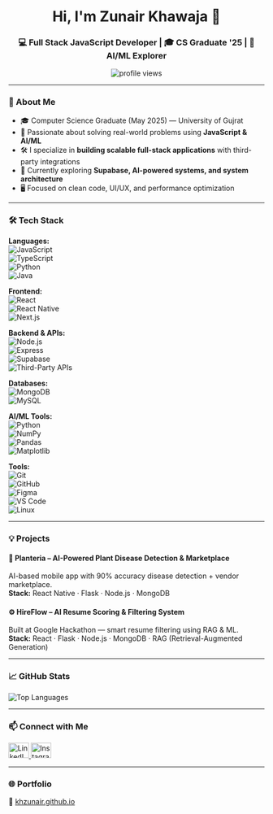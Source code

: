 <h1 align="center">Hi, I'm Zunair Khawaja 👋</h1>
<h3 align="center">💻 Full Stack JavaScript Developer | 🎓 CS Graduate '25 | 🤖 AI/ML Explorer</h3>

<p align="center">
  <img src="https://komarev.com/ghpvc/?username=khzunair&label=Profile%20Views&color=0e75b6&style=flat" alt="profile views"/>
</p>

---

### 🚀 About Me

- 🎓 Computer Science Graduate (May 2025) — University of Gujrat  
- 🧠 Passionate about solving real-world problems using **JavaScript & AI/ML**  
- 🛠 I specialize in **building scalable full-stack applications** with third-party integrations  
- 🧪 Currently exploring **Supabase, AI-powered systems, and system architecture**  
- 🖥️ Focused on clean code, UI/UX, and performance optimization  

---

### 🛠️ Tech Stack

**Languages:**  
![JavaScript](https://img.shields.io/badge/-JavaScript-F7DF1E?logo=javascript&logoColor=black)  
![TypeScript](https://img.shields.io/badge/-TypeScript-3178C6?logo=typescript&logoColor=white)  
![Python](https://img.shields.io/badge/-Python-3776AB?logo=python&logoColor=white)  
![Java](https://img.shields.io/badge/-Java-007396?logo=java&logoColor=white)

**Frontend:**  
![React](https://img.shields.io/badge/-React-61DAFB?logo=react&logoColor=black)  
![React Native](https://img.shields.io/badge/-React%20Native-61DAFB?logo=react&logoColor=black)  
![Next.js](https://img.shields.io/badge/-Next.js-000000?logo=next.js&logoColor=white)

**Backend & APIs:**  
![Node.js](https://img.shields.io/badge/-Node.js-339933?logo=node.js&logoColor=white)  
![Express](https://img.shields.io/badge/-Express-000000?logo=express&logoColor=white)  
![Supabase](https://img.shields.io/badge/-Supabase-3ECF8E?logo=supabase&logoColor=white)  
![Third-Party APIs](https://img.shields.io/badge/-3rd%20Party%20APIs-FF6F61)

**Databases:**  
![MongoDB](https://img.shields.io/badge/-MongoDB-47A248?logo=mongodb&logoColor=white)  
![MySQL](https://img.shields.io/badge/-MySQL-4479A1?logo=mysql&logoColor=white)

**AI/ML Tools:**  
![Python](https://img.shields.io/badge/-Python-3776AB?logo=python&logoColor=white)  
![NumPy](https://img.shields.io/badge/-NumPy-013243?logo=numpy&logoColor=white)  
![Pandas](https://img.shields.io/badge/-Pandas-150458?logo=pandas&logoColor=white)  
![Matplotlib](https://img.shields.io/badge/-Matplotlib-11557C)

**Tools:**  
![Git](https://img.shields.io/badge/-Git-F05032?logo=git&logoColor=white)  
![GitHub](https://img.shields.io/badge/-GitHub-181717?logo=github&logoColor=white)  
![Figma](https://img.shields.io/badge/-Figma-F24E1E?logo=figma&logoColor=white)  
![VS Code](https://img.shields.io/badge/-VS%20Code-007ACC?logo=visual-studio-code&logoColor=white)  
![Linux](https://img.shields.io/badge/-Linux-FCC624?logo=linux&logoColor=black)

---

### 💡 Projects

#### 🌿 Planteria – AI-Powered Plant Disease Detection & Marketplace  
AI-based mobile app with 90% accuracy disease detection + vendor marketplace.  
**Stack:** React Native · Flask · Node.js · MongoDB  

#### ⚙️ HireFlow – AI Resume Scoring & Filtering System  
Built at Google Hackathon — smart resume filtering using RAG & ML.  
**Stack:** React · Flask · Node.js · MongoDB · RAG (Retrieval-Augmented Generation)

---

### 📈 GitHub Stats

<p align="left">
  <img src="https://github-readme-stats.vercel.app/api/top-langs/?username=khzunair&layout=compact&theme=tokyonight" alt="Top Languages"/>
</p>

---

### 📫 Connect with Me

<p align="left">
  <a href="https://linkedin.com/in/zunair-bin-zubair-9059421a3" target="_blank">
    <img src="https://raw.githubusercontent.com/rahuldkjain/github-profile-readme-generator/master/src/images/icons/Social/linked-in-alt.svg" alt="LinkedIn" height="30" width="40"/>
  </a>
  <a href="https://instagram.com/zunair.khawajaa" target="_blank">
    <img src="https://raw.githubusercontent.com/rahuldkjain/github-profile-readme-generator/master/src/images/icons/Social/instagram.svg" alt="Instagram" height="30" width="40"/>
  </a>
</p>

---

### 🌐 Portfolio  
🔗 [khzunair.github.io](https://khzunair.github.io)

